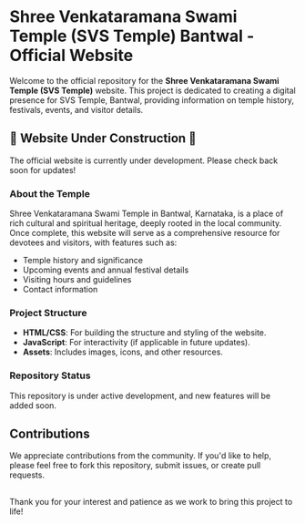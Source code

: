 # Shree Venkataramana Swami Temple (SVS Temple) Bantwal - Official Website

Welcome to the official repository for the **Shree Venkataramana Swami Temple (SVS Temple)** website. This project is dedicated to creating a digital presence for SVS Temple, Bantwal, providing information on temple history, festivals, events, and visitor details.

## 🚧 Website Under Construction 🚧

The official website is currently under development. Please check back soon for updates!

### About the Temple

Shree Venkataramana Swami Temple in Bantwal, Karnataka, is a place of rich cultural and spiritual heritage, deeply rooted in the local community. Once complete, this website will serve as a comprehensive resource for devotees and visitors, with features such as:
- Temple history and significance
- Upcoming events and annual festival details
- Visiting hours and guidelines
- Contact information

### Project Structure

- **HTML/CSS**: For building the structure and styling of the website.
- **JavaScript**: For interactivity (if applicable in future updates).
- **Assets**: Includes images, icons, and other resources.

### Repository Status

This repository is under active development, and new features will be added soon.

## Contributions

We appreciate contributions from the community. If you'd like to help, please feel free to fork this repository, submit issues, or create pull requests.

##
Thank you for your interest and patience as we work to bring this project to life!
